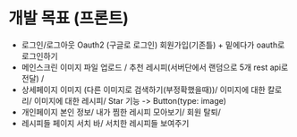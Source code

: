 # 개발 목표 (프론트)

- 로그인/로그아웃
Oauth2 (구글로 로그인)
회원가입(기존틀) + 밑에다가 oauth로 로그인하기
- 메인스크린
이미지 파일 업로드 /
추천 레시피(서버단에서 랜덤으로 5개 rest api로 전달) /
- 상세페이지
이미지 (다른 이미지로 검색하기(부정확했을때))/
이미지에 대한 칼로리/
이미지에 대한 레시피/
Star 기능 -> Button(type: image)
- 개인페이지
본인 정보/
내가 찜한 레시피 모아보기/
회원 탈퇴/
- 레시피들 페이지
서치 바/
서치한 레시피들 보여주기